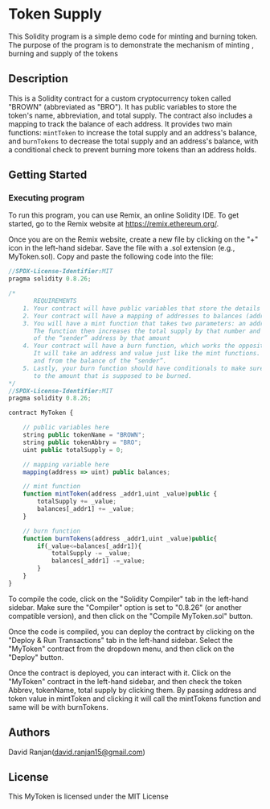 # Token Supply

This Solidity program is a simple demo code for minting and burning token. The purpose of the program is to demonstrate the mechanism of minting , burning and supply of the tokens

## Description
This is a Solidity contract for a custom cryptocurrency token called "BROWN" (abbreviated as "BRO"). It has public variables to store the token's name, abbreviation, and total supply. The contract also includes a mapping to track the balance of each address. It provides two main functions: `mintToken` to increase the total supply and an address's balance, and `burnTokens` to decrease the total supply and an address's balance, with a conditional check to prevent burning more tokens than an address holds.
## Getting Started

### Executing program

To run this program, you can use Remix, an online Solidity IDE. To get started, go to the Remix website at https://remix.ethereum.org/.

Once you are on the Remix website, create a new file by clicking on the "+" icon in the left-hand sidebar. Save the file with a .sol extension (e.g., MyToken.sol). Copy and paste the following code into the file:

```javascript
//SPDX-License-Identifier:MIT
pragma solidity 0.8.26;

/*
       REQUIREMENTS
    1. Your contract will have public variables that store the details about your coin (Token Name, Token Abbrv., Total Supply)
    2. Your contract will have a mapping of addresses to balances (address => uint)
    3. You will have a mint function that takes two parameters: an address and a value. 
       The function then increases the total supply by that number and increases the balance 
       of the “sender” address by that amount
    4. Your contract will have a burn function, which works the opposite of the mint function, as it will destroy tokens. 
       It will take an address and value just like the mint functions. It will then deduct the value from the total supply 
       and from the balance of the “sender”.
    5. Lastly, your burn function should have conditionals to make sure the balance of "sender" is greater than or equal 
       to the amount that is supposed to be burned.
*/
//SPDX-License-Identifier:MIT
pragma solidity 0.8.26;

contract MyToken {

    // public variables here
    string public tokenName = "BROWN";
    string public tokenAbbry = "BRO";
    uint public totalSupply = 0;

    // mapping variable here
    mapping(address => uint) public balances;

    // mint function
    function mintToken(address _addr1,uint _value)public {
        totalSupply += _value;
        balances[_addr1] += _value;
    }

    // burn function
    function burnTokens(address _addr1,uint _value)public{
        if(_value<=balances[_addr1]){
            totalSupply -= _value;
            balances[_addr1] -=_value;
        }
    }
}

```
To compile the code, click on the "Solidity Compiler" tab in the left-hand sidebar. Make sure the "Compiler" option is set to "0.8.26" (or another compatible version), and then click on the "Compile MyToken.sol" button.

Once the code is compiled, you can deploy the contract by clicking on the "Deploy & Run Transactions" tab in the left-hand sidebar. Select the "MyToken" contract from the dropdown menu, and then click on the "Deploy" button.

Once the contract is deployed, you can interact with it. Click on the "MyToken" contract in the left-hand sidebar, and then check the token Abbrev, tokenName, total supply by clicking them. By passing address and token value in mintToken and clicking it will call the mintTokens function and same will be with burnTokens.

## Authors

David Ranjan(david.ranjan15@gmail.com)


## License

This MyToken is licensed under the MIT License 
